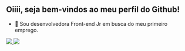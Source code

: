 ## Oiiii, seja bem-vindos ao meu perfil do Github!

- 🔭 Sou desenvolvedora Front-end Jr em busca do meu primeiro emprego.

<div>
  <a href="https://github.com/luanafront">
  <img heigth="180em" src="https://github-readme-stats.vercel.app/api?username=luanafront&show_icons=true&theme=dracula&incluide_all_commits=true&count_private=true"/>
  <img heigth="180em" src="https://github-readme-stats.vercel.app/api/top-langs/?username=luanafront&layout=compact&langs_count=16&theme=dracula"/> 
 </div>
  
  ##
  
  <div>
    <a href="https://www.linkedin.com/in/luana-medeiros-5397071a6/"> <img src"https://img.shields.io/badge/Gmail-D14836?style=for-the-badge&logo=gmail&logoColor=white"></a>
  </div>
